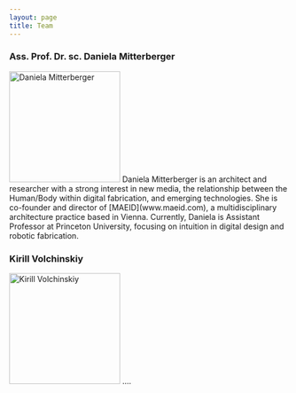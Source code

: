 ```yaml
---
layout: page
title: Team
---
```


### Ass. Prof. Dr. sc. Daniela Mitterberger
<img src="{{site.baseurl}}/images/team-dm.png" alt="Daniela Mitterberger" style="width:200px" class="drop-corners">
Daniela Mitterberger is an architect and researcher with a strong interest in new media, the relationship between the Human/Body within digital fabrication, and emerging technologies. She is co-founder and director of [MAEID](www.maeid.com), a multidisciplinary architecture practice based in Vienna. Currently, Daniela is Assistant Professor at Princeton University, focusing on intuition in digital design and robotic fabrication. 

### Kirill Volchinskiy
<img src="{{site.baseurl}}/images/team-kv2.jpg" alt="Kirill Volchinskiy" style="width:200px" class="drop-corners">
....